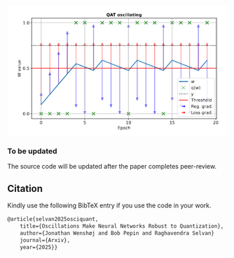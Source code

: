![osciquant](overview.png)

### To be updated
The source code will be updated after the paper completes peer-review.

## Citation
Kindly use the following BibTeX entry if you use the code in your work.
```
@article{selvan2025osciquant,
    title={Oscillations Make Neural Networks Robust to Quantization},
    author={Jonathan Wenshøj and Bob Pepin and Raghavendra Selvan}
    journal={Arxiv},
    year={2025}}
```

